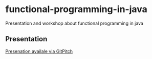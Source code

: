 # functional-programming-in-java
Presentation and workshop about functional programming in java

## Presentation 
[Presenation availale via GitPitch](https://gitpitch.com//MartinHatas/functional-programming-in-java/master)
